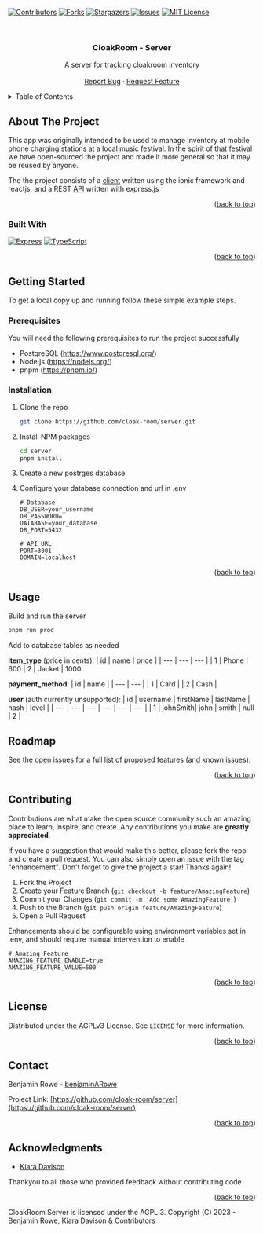 <!-- Improved compatibility of back to top link: See: https://github.com/othneildrew/Best-README-Template/pull/73 -->

<a name="readme-top"></a>

<!--
*** Thanks for checking out the Best-README-Template. If you have a suggestion
*** that would make this better, please fork the repo and create a pull request
*** or simply open an issue with the tag "enhancement".
*** Don't forget to give the project a star!
*** Thanks again! Now go create something AMAZING! :D
-->

<!-- PROJECT SHIELDS -->
<!--
*** I'm using markdown "reference style" links for readability.
*** Reference links are enclosed in brackets [ ] instead of parentheses ( ).
*** See the bottom of this document for the declaration of the reference variables
*** for contributors-url, forks-url, etc. This is an optional, concise syntax you may use.
*** https://www.markdownguide.org/basic-syntax/#reference-style-links
-->

[![Contributors][contributors-shield]][contributors-url]
[![Forks][forks-shield]][forks-url]
[![Stargazers][stars-shield]][stars-url]
[![Issues][issues-shield]][issues-url]
[![MIT License][license-shield]][license-url]

<!-- [![LinkedIn][linkedin-shield]][linkedin-url] -->

<!-- PROJECT LOGO -->
<br />
<div align="center">
  <!-- <a href="https://github.com/cloak-room/server">
    <img src="images/logo.png" alt="Logo" width="80" height="80">
  </a> -->

<h3 align="center">CloakRoom - Server</h3>

  <p align="center">
    A server for tracking cloakroom inventory
    <!-- <br />
    <a href="https://github.com/cloak-room/server"><strong>Explore the docs »</strong></a> -->
    <br />
    <br />
    <!-- <a href="https://github.com/cloak-room/server">View Demo</a>
    · -->
    <a href="https://github.com/cloak-room/server/issues">Report Bug</a>
    ·
    <a href="https://github.com/cloak-room/server/issues">Request Feature</a>
  </p>
</div>

<!-- TABLE OF CONTENTS -->
<details>
  <summary>Table of Contents</summary>
  <ol>
    <li>
      <a href="#about-the-project">About The Project</a>
      <ul>
        <li><a href="#built-with">Built With</a></li>
      </ul>
    </li>
    <li>
      <a href="#getting-started">Getting Started</a>
      <ul>
        <li><a href="#prerequisites">Prerequisites</a></li>
        <li><a href="#installation">Installation</a></li>
      </ul>
    </li>
    <li><a href="#usage">Usage</a></li>
    <li><a href="#roadmap">Roadmap</a></li>
    <li><a href="#contributing">Contributing</a></li>
    <li><a href="#license">License</a></li>
    <li><a href="#contact">Contact</a></li>
    <li><a href="#acknowledgments">Acknowledgments</a></li>
  </ol>
</details>

<!-- ABOUT THE PROJECT -->

## About The Project

<!-- [![Product Name Screen Shot][product-screenshot]](https://example.com) -->

This app was originally intended to be used to manage inventory at mobile phone charging stations at a local music festival. In the spirit of that festival we have open-sourced the project and made it more general so that it may be reused by anyone.

The the project consists of a [client](https://github.com/cloak-room/client) written using the ionic framework and reactjs, and a REST [API](https://github.com/cloak-room/server) written with express.js

<p align="right">(<a href="#readme-top">back to top</a>)</p>

### Built With

[![Express][expressjs.com]][express-url]
[![TypeScript][typescript-badge]][typescript-url]

<p align="right">(<a href="#readme-top">back to top</a>)</p>

<!-- GETTING STARTED -->

## Getting Started

To get a local copy up and running follow these simple example steps.

### Prerequisites

You will need the following prerequisites to run the project successfully

- PostgreSQL (https://www.postgresql.org/)
- Node.js (https://nodejs.org/)
- pnpm (https://pnpm.io/)
<!--
  Windows (powershell):

  ```
  iwr https://get.pnpm.io/install.ps1 -useb | iex
  ```

  OSX:

  ```
  brew install pnpm
  ```

  Debian Based:

  ```sh
  sudo apt install pnpm
  ```

  Arch Based:

  ```sh
  sudo pacman -S pnpm
  ``` -->

### Installation

1. Clone the repo
   ```sh
   git clone https://github.com/cloak-room/server.git
   ```
2. Install NPM packages
   ```sh
   cd server
   pnpm install
   ```
3. Create a new postrges database
4. Configure your database connection and url in .env

   ```shell
   # Database
   DB_USER=your_username
   DB_PASSWORD=
   DATABASE=your_database
   DB_PORT=5432

   # API URL
   PORT=3001
   DOMAIN=localhost
   ```

<p align="right">(<a href="#readme-top">back to top</a>)</p>

<!-- USAGE EXAMPLES -->

## Usage

Build and run the server

```sh
pnpm run prod
```

Add to database tables as needed

**item_type** (price in cents):
| id | name | price |
| --- | --- | --- |
| 1 | Phone | 600
| 2 | Jacket | 1000

**payment_method**:
| id | name |
| --- | --- |
| 1 | Card |
| 2 | Cash |

**user** (auth currently unsupported):
| id | username | firstName | lastName | hash | level |
| --- | --- | --- | --- | --- | --- |
| 1 | johnSmith| john | smith | null | 2 |

<!-- _For more examples, please refer to the [Documentation](https://example.com)_

<p align="right">(<a href="#readme-top">back to top</a>)</p> -->

<!-- ROADMAP -->

## Roadmap

<!--
- [ ] Login
- [ ] Search
  - [ ] Remove Inventory
- [ ] Add Inventory -->

See the [open issues](https://github.com/cloak-room/server/issues) for a full list of proposed features (and known issues).

<p align="right">(<a href="#readme-top">back to top</a>)</p>

<!-- CONTRIBUTING -->

## Contributing

Contributions are what make the open source community such an amazing place to learn, inspire, and create. Any contributions you make are **greatly appreciated**.

If you have a suggestion that would make this better, please fork the repo and create a pull request. You can also simply open an issue with the tag "enhancement".
Don't forget to give the project a star! Thanks again!

1. Fork the Project
2. Create your Feature Branch (`git checkout -b feature/AmazingFeature`)
3. Commit your Changes (`git commit -m 'Add some AmazingFeature'`)
4. Push to the Branch (`git push origin feature/AmazingFeature`)
5. Open a Pull Request

Enhancements should be configurable using environment variables set in .env, and should require manual intervention to enable

```shell
# Amazing Feature
AMAZING_FEATURE_ENABLE=true
AMAZING_FEATURE_VALUE=500
```

<p align="right">(<a href="#readme-top">back to top</a>)</p>

<!-- LICENSE -->

## License

Distributed under the AGPLv3 License. See `LICENSE` for more information.

<p align="right">(<a href="#readme-top">back to top</a>)</p>

<!-- CONTACT -->

## Contact

Benjamin Rowe - [benjaminARowe](https://github.com/benjaminARowe)

Project Link: [https://github.com/cloak-room/server](https://github.com/cloak-room/server)

<p align="right">(<a href="#readme-top">back to top</a>)</p>

<!-- ACKNOWLEDGMENTS -->

## Acknowledgments

- [Kiara Davison](https://github.com/kkdav)

Thankyou to all those who provided feedback without contributing code

<p align="right">(<a href="#readme-top">back to top</a>)</p>

<!-- MARKDOWN LINKS & IMAGES -->
<!-- https://www.markdownguide.org/basic-syntax/#reference-style-links -->

CloakRoom Server is licensed under the AGPL 3. Copyright (C) 2023 - Benjamin Rowe, Kiara Davison & Contributors

[contributors-shield]: https://img.shields.io/github/contributors/cloak-room/server.svg?style=for-the-badge
[contributors-url]: https://github.com/cloak-room/server/graphs/contributors
[forks-shield]: https://img.shields.io/github/forks/cloak-room/server.svg?style=for-the-badge
[forks-url]: https://github.com/cloak-room/server/network/members
[stars-shield]: https://img.shields.io/github/stars/cloak-room/server.svg?style=for-the-badge
[stars-url]: https://github.com/cloak-room/server/stargazers
[issues-shield]: https://img.shields.io/github/issues/cloak-room/server.svg?style=for-the-badge
[issues-url]: https://github.com/cloak-room/server/issues
[license-shield]: https://img.shields.io/github/license/cloak-room/server.svg?style=for-the-badge
[license-url]: https://github.com/cloak-room/server/blob/master/LICENSE
[linkedin-shield]: https://img.shields.io/badge/-LinkedIn-black.svg?style=for-the-badge&logo=linkedin&colorB=555
[linkedin-url]: https://linkedin.com/in/linkedin_username
[product-screenshot]: images/screenshot.png
[next.js]: https://img.shields.io/badge/next.js-000000?style=for-the-badge&logo=nextdotjs&logoColor=white
[next-url]: https://nextjs.org/
[react.js]: https://img.shields.io/badge/React-20232A?style=for-the-badge&logo=react&logoColor=61DAFB
[react-url]: https://reactjs.org/
[vue.js]: https://img.shields.io/badge/Vue.js-35495E?style=for-the-badge&logo=vuedotjs&logoColor=4FC08D
[vue-url]: https://vuejs.org/
[angular.io]: https://img.shields.io/badge/Angular-DD0031?style=for-the-badge&logo=angular&logoColor=white
[angular-url]: https://angular.io/
[svelte.dev]: https://img.shields.io/badge/Svelte-4A4A55?style=for-the-badge&logo=svelte&logoColor=FF3E00
[svelte-url]: https://svelte.dev/
[laravel.com]: https://img.shields.io/badge/Laravel-FF2D20?style=for-the-badge&logo=laravel&logoColor=white
[laravel-url]: https://laravel.com
[bootstrap.com]: https://img.shields.io/badge/Bootstrap-563D7C?style=for-the-badge&logo=bootstrap&logoColor=white
[bootstrap-url]: https://getbootstrap.com
[jquery.com]: https://img.shields.io/badge/jQuery-0769AD?style=for-the-badge&logo=jquery&logoColor=white
[jquery-url]: https://jquery.com
[expressjs.com]: https://img.shields.io/static/v1?style=for-the-badge&message=Express&color=000000&logo=Express&logoColor=FFFFFF&label=
[express-url]: https://expressjs.com/
[typeorm-badge]: https://img.shields.io/badge/Express.js-404D59?style=for-the-badge
[typeorm-url]: https://expressjs.com/
[typescript-badge]: https://img.shields.io/static/v1?style=for-the-badge&message=TypeScript&color=3178C6&logo=TypeScript&logoColor=FFFFFF&label=
[typescript-url]: https://www.typescriptlang.org/
